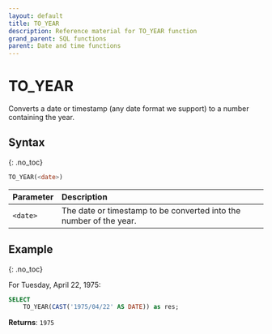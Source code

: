 ```yaml
---
layout: default
title: TO_YEAR
description: Reference material for TO_YEAR function
grand_parent: SQL functions
parent: Date and time functions
---
```


# TO\_YEAR

Converts a date or timestamp (any date format we support) to a number containing the year.

## Syntax
{: .no_toc}

```sql
TO_YEAR(<date>)
```

| Parameter | Description                                                        |
| :--------- | :------------------------------------------------------------------ |
| `<date>`  | The date or timestamp to be converted into the number of the year. |

## Example
{: .no_toc}

For Tuesday, April 22, 1975:

```sql
SELECT
	TO_YEAR(CAST('1975/04/22' AS DATE)) as res;
```

**Returns**: `1975`

